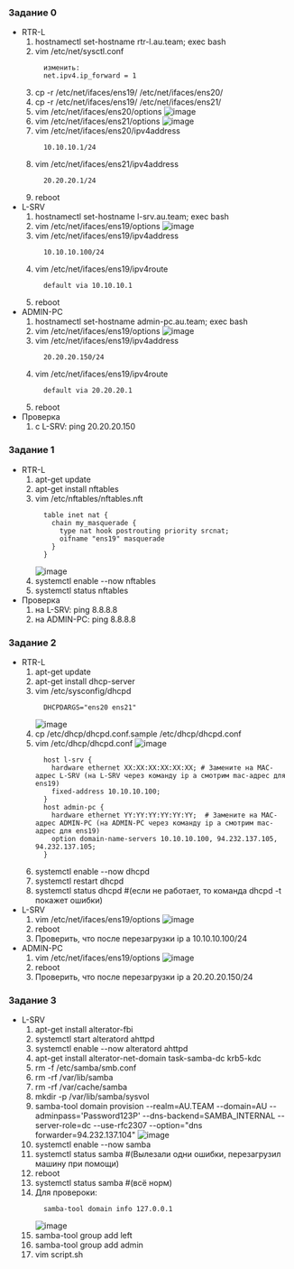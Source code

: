 ### Задание 0
- RTR-L
  1. hostnamectl set-hostname rtr-l.au.team; exec bash
  2. vim /etc/net/sysctl.conf
      ```
        изменить:
        net.ipv4.ip_forward = 1
      ```
  3. cp -r /etc/net/ifaces/ens19/ /etc/net/ifaces/ens20/
  4. cp -r /etc/net/ifaces/ens19/ /etc/net/ifaces/ens21/
  5. vim /etc/net/ifaces/ens20/options
       ![image](https://github.com/rtx512/aos/blob/master/images/img1.png)
  7. vim /etc/net/ifaces/ens21/options
       ![image](https://github.com/rtx512/aos/blob/master/images/img1.png)
  8. vim /etc/net/ifaces/ens20/ipv4address
      ```
        10.10.10.1/24
      ```
  9. vim /etc/net/ifaces/ens21/ipv4address
      ```
        20.20.20.1/24
      ```
  10. reboot
- L-SRV
  1. hostnamectl set-hostname l-srv.au.team; exec bash
  2. vim /etc/net/ifaces/ens19/options
      ![image](https://github.com/rtx512/aos/blob/master/images/img1.png)
  4. vim /etc/net/ifaces/ens19/ipv4address
       ```
         10.10.10.100/24
       ```
  6. vim /etc/net/ifaces/ens19/ipv4route
       ```
         default via 10.10.10.1
       ```
  8. reboot
- ADMIN-PC
  1. hostnamectl set-hostname admin-pc.au.team; exec bash
  2. vim /etc/net/ifaces/ens19/options
       ![image](https://github.com/rtx512/aos/blob/master/images/img1.png)
  4. vim /etc/net/ifaces/ens19/ipv4address
       ```
         20.20.20.150/24
       ```
  6. vim /etc/net/ifaces/ens19/ipv4route
       ```
         default via 20.20.20.1
       ```
  8. reboot
- Проверка
  1. с L-SRV: ping 20.20.20.150

### Задание 1
- RTR-L
  1. apt-get update
  2. apt-get install nftables
  4. vim /etc/nftables/nftables.nft
       ```
         table inet nat {
           chain my_masquerade {
             type nat hook postrouting priority srcnat;
             oifname "ens19" masquerade
           }
         }
       ```
       ![image](https://github.com/rtx512/aos/blob/master/images/img2.png)
  6. systemctl enable --now nftables
  7. systemctl status nftables
- Проверка
  1. на L-SRV: ping 8.8.8.8
  2. на ADMIN-PC: ping 8.8.8.8
### Задание 2
- RTR-L
  1. apt-get update
  2. apt-get install dhcp-server
  3. vim /etc/sysconfig/dhcpd
       ```
         DHCPDARGS="ens20 ens21"
       ```
       ![image](https://github.com/rtx512/aos/blob/master/images/img3.png)
  5. cp /etc/dhcp/dhcpd.conf.sample /etc/dhcp/dhcpd.conf
  6. vim /etc/dhcp/dhcpd.conf
       ![image](https://github.com/rtx512/aos/blob/master/images/img4.png)
       ```
         host l-srv {
           hardware ethernet XX:XX:XX:XX:XX:XX; # Замените на MAC-адрес L-SRV (на L-SRV через команду ip a смотрим mac-адрес для ens19)
           fixed-address 10.10.10.100;
         }
         host admin-pc {
           hardware ethernet YY:YY:YY:YY:YY:YY;  # Замените на MAC-адрес ADMIN-PC (на ADMIN-PC через команду ip a смотрим mac-адрес для ens19)
           option domain-name-servers 10.10.10.100, 94.232.137.105, 94.232.137.105;
         }
       ```
  8. systemctl enable --now dhcpd
  9. systemctl restart dhcpd
  10. systemctl status dhcpd #(если не работает, то команда dhcpd -t покажет ошибки)
- L-SRV
  1. vim /etc/net/ifaces/ens19/options
       ![image](https://github.com/rtx512/aos/blob/master/images/img5.png)
  2. reboot
  3. Проверить, что после перезагрузки ip a 10.10.10.100/24
- ADMIN-PC
  1. vim /etc/net/ifaces/ens19/options
       ![image](https://github.com/rtx512/aos/blob/master/images/img5.png)
  2. reboot
  3. Проверить, что после перезагрузки ip a 20.20.20.150/24
### Задание 3
- L-SRV
  1. apt-get install alterator-fbi
  2. systemctl start alteratord ahttpd
  3. systemctl enable --now alteratord ahttpd
  4. apt-get install alterator-net-domain task-samba-dc krb5-kdc
  5. rm -f /etc/samba/smb.conf
  6. rm -rf /var/lib/samba
  7. rm -rf /var/cache/samba
  8. mkdir -p /var/lib/samba/sysvol
  9. samba-tool domain provision --realm=AU.TEAM --domain=AU --adminpass='Password123P' --dns-backend=SAMBA_INTERNAL --server-role=dc --use-rfc2307 --option="dns forwarder=94.232.137.104"
      ![image](https://github.com/rtx512/aos/blob/master/images/img6.png)
  11. systemctl enable --now samba
  12. systemctl status samba #(Вылезали одни ошибки, перезагрузил машину при помощи)
  13. reboot
  14. systemctl status samba #(всё норм)
  15. Для провероки:
        ```
          samba-tool domain info 127.0.0.1
        ```
        ![image](https://github.com/rtx512/aos/blob/master/images/img7.png)
  16. samba-tool group add left
  17. samba-tool group add admin
  18. vim script.sh
